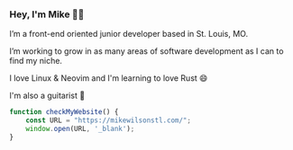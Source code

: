 ### Hey, I'm Mike 👨‍💻

I’m a front-end oriented junior developer based in St. Louis, MO.

I’m working to grow in as many areas of software development as I can to find my niche.

I love Linux & Neovim and I'm learning to love Rust 😄

I'm also a guitarist 🎸

```ts
function checkMyWebsite() {
    const URL = "https://mikewilsonstl.com/";
    window.open(URL, '_blank');
}
```